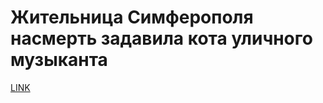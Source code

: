 # Жительница Симферополя насмерть задавила кота уличного музыканта 



[LINK](https://varlamov.ru/3359569.html)